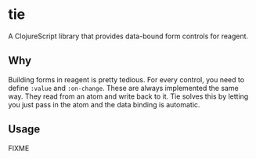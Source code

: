 tie
===

A ClojureScript library that provides data-bound form controls for reagent.

Why
---

Building forms in reagent is pretty tedious. For every control, you need to
define `:value` and `:on-change`. These are always implemented the same way.
They read from an atom and write back to it. Tie solves this by letting you
just pass in the atom and the data binding is automatic.

Usage
-----

FIXME
